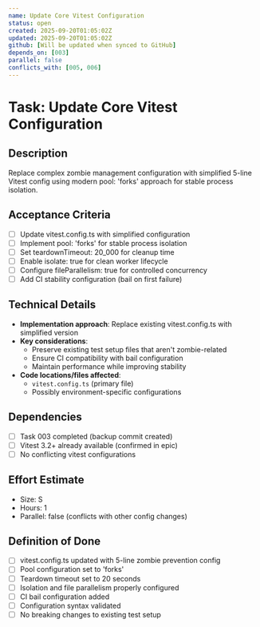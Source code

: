 ```yaml
---
name: Update Core Vitest Configuration
status: open
created: 2025-09-20T01:05:02Z
updated: 2025-09-20T01:05:02Z
github: [Will be updated when synced to GitHub]
depends_on: [003]
parallel: false
conflicts_with: [005, 006]
---
```


# Task: Update Core Vitest Configuration

## Description

Replace complex zombie management configuration with simplified 5-line Vitest
config using modern pool: 'forks' approach for stable process isolation.

## Acceptance Criteria

- [ ] Update vitest.config.ts with simplified configuration
- [ ] Implement pool: 'forks' for stable process isolation
- [ ] Set teardownTimeout: 20_000 for cleanup time
- [ ] Enable isolate: true for clean worker lifecycle
- [ ] Configure fileParallelism: true for controlled concurrency
- [ ] Add CI stability configuration (bail on first failure)

## Technical Details

- **Implementation approach**: Replace existing vitest.config.ts with simplified
  version
- **Key considerations**:
  - Preserve existing test setup files that aren't zombie-related
  - Ensure CI compatibility with bail configuration
  - Maintain performance while improving stability
- **Code locations/files affected**:
  - `vitest.config.ts` (primary file)
  - Possibly environment-specific configurations

## Dependencies

- [ ] Task 003 completed (backup commit created)
- [ ] Vitest 3.2+ already available (confirmed in epic)
- [ ] No conflicting vitest configurations

## Effort Estimate

- Size: S
- Hours: 1
- Parallel: false (conflicts with other config changes)

## Definition of Done

- [ ] vitest.config.ts updated with 5-line zombie prevention config
- [ ] Pool configuration set to 'forks'
- [ ] Teardown timeout set to 20 seconds
- [ ] Isolation and file parallelism properly configured
- [ ] CI bail configuration added
- [ ] Configuration syntax validated
- [ ] No breaking changes to existing test setup
